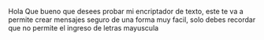 Hola 
Que bueno que desees probar mi encriptador de texto, este te va a permite crear mensajes seguro de una forma muy facil, solo debes recordar que no permite el ingreso de letras mayuscula
